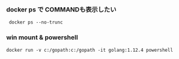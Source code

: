 ### docker ps で COMMANDも表示したい

` docker ps --no-trunc`

### win mount & powershell
`docker run -v c:/gopath:c:/gopath -it golang:1.12.4 powershell`
